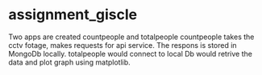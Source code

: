 # assignment_giscle

Two apps are created countpeople and totalpeople
countpeople takes the cctv fotage, makes requests for api service. The respons is stored in MongoDb locally.
totalpeople would connect to local Db would retrive the data and plot graph using matplotlib.
